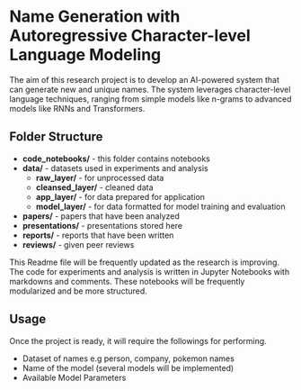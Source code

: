 # Name Generation with Autoregressive Character-level Language Modeling

The aim of this research project is to develop an AI-powered system that can generate new and unique names. The system leverages character-level language techniques, ranging from simple models like n-grams to advanced models like RNNs and Transformers.

## Folder Structure
- **code_notebooks/** - this folder contains notebooks
- **data/** - datasets used in experiments and analysis
    - **raw_layer/** - for unprocessed data
    - **cleansed_layer/** - cleaned data
    - **app_layer/** - for data prepared for application
    - **model_layer/** - for data formatted for model training and evaluation
- **papers/** - papers that have been analyzed
- **presentations/** - presentations stored here
- **reports/** - reports that have been written
- **reviews/** - given peer reviews

This Readme file will be frequently updated as the research is improving.
The code for experiments and analysis is written in Jupyter Notebooks with markdowns and comments. These notebooks will be frequently modularized and be more structured. 


## Usage
Once the project is ready, it will require the followings for performing.
- Dataset of names e.g person, company, pokemon names
- Name of the model (several models will be implemented)
- Available Model Parameters
